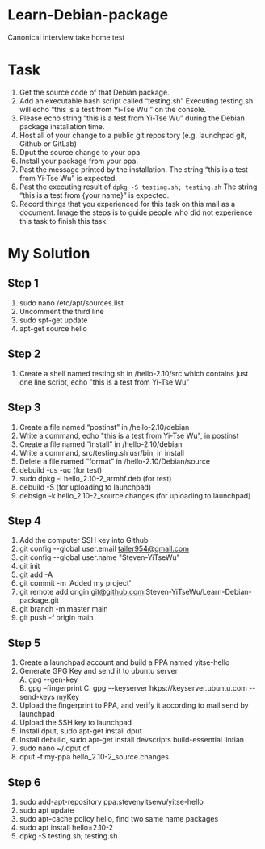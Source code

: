 # Learn-Debian-package
Canonical interview take home test

# Task
1. Get the source code of that Debian package.
2. Add an executable bash script called “testing.sh”
   Executing testing.sh will echo “this is a test from Yi-Tse Wu ” on the console.
3. Please echo string “this is a test from Yi-Tse Wu” during the Debian package installation time.
4. Host all of your change to a public git repository (e.g. launchpad git, Github or GitLab)
5. Dput the source change to your ppa.
6. Install your package from your ppa.
7. Past the message printed by the installation.
   The string “this is a test from Yi-Tse Wu” is expected.
8. Past the executing result of  `dpkg -S testing.sh; testing.sh`
   The string “this is a test from {your name}” is expected.
9. Record things that you experienced for this task on this mail as a document.
   Image the steps is to guide people who did not experience this task to finish this task.

# My Solution
## Step 1
1.	sudo nano /etc/apt/sources.list
2.	Uncomment the third line
3.	sudo spt-get update
4.	apt-get source hello

## Step 2
1.	Create a shell named testing.sh in /hello-2.10/src which contains just one line script, echo "this is a test from Yi-Tse Wu"

## Step 3
1.	Create a file named “postinst” in /hello-2.10/debian
2.	Write a command, echo "this is a test from Yi-Tse Wu", in postinst
3.	Create a file named “install” in /hello-2.10/debian 
4.	Write a command, src/testing.sh usr/bin, in install
5.	Delete a file named “format” in /hello-2.10/Debian/source
6.	debuild -us -uc (for test)
7.	sudo dpkg -i hello_2.10-2_armhf.deb (for test)
8.	debuild -S (for uploading to launchpad)
9.	debsign -k <MYKEY> hello_2.10-2_source.changes (for uploading to launchpad)

## Step 4
1.	Add the computer SSH key into Github
2.	git config --global user.email tailer954@gmail.com
3.	git config --global user.name "Steven-YiTseWu"
4.	git init 
5.	git add -A 
6.	git commit -m 'Added my project' 
7.	git remote add origin git@github.com:Steven-YiTseWu/Learn-Debian-package.git 
8.	git branch -m master main
9.	git push -f origin main
 
## Step 5
1.	Create a launchpad account and build a PPA named yitse-hello
2.	Generate GPG Key and send it to ubuntu server   
   A.	gpg --gen-key    
   B.	gpg –fingerprint
   C.	gpg --keyserver hkps://keyserver.ubuntu.com --send-keys myKey
3.	Upload the fingerprint to PPA, and verify it according to mail send by launchpad
4.	Upload the SSH key to launchpad
5.	Install dput, sudo apt-get install dput
6.	Install debuild, sudo apt-get install devscripts build-essential lintian
7.	sudo nano ~/.dput.cf
8.	dput -f my-ppa hello_2.10-2_source.changes

## Step 6
1.	sudo add-apt-repository ppa:stevenyitsewu/yitse-hello
2.	sudo apt update
3.	sudo apt-cache policy hello, find two same name packages
4.	sudo apt install hello=2.10-2
5.	dpkg -S testing.sh; testing.sh
